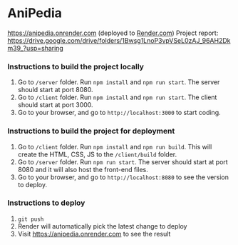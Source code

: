 # AniPedia

https://anipedia.onrender.com (deployed to [Render.com](https://render.com))
Project report: https://drive.google.com/drive/folders/1Bwsg1LnoP3vpVSeL0zAJ_96AH2Dkm39_?usp=sharing

### Instructions to build the project locally

1. Go to `/server` folder. Run `npm install` and `npm run start`. The server should start at port 8080.
2. Go to `/client` folder. Run `npm install` and `npm run start`. The client should start at port 3000.
3. Go to your browser, and go to `http://localhost:3000` to start coding.

### Instructions to build the project for deployment

1. Go to `/client` folder. Run `npm install` and `npm run build`. This will create the HTML, CSS, JS to the `/client/build` folder.
2. Go to `/server` folder. Run `npm run start`. The server should start at port 8080 and it will also host the front-end files.
3. Go to your browser, and go to `http://localhost:8080` to see the version to deploy.

### Instructions to deploy

1. `git push`
2. Render will automatically pick the latest change to deploy
3. Visit https://anipedia.onrender.com to see the result

